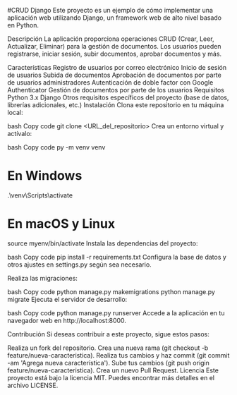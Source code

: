 #CRUD Django
Este proyecto es un ejemplo de cómo implementar una aplicación web utilizando Django, un framework web de alto nivel basado en Python.

Descripción
La aplicación proporciona operaciones CRUD (Crear, Leer, Actualizar, Eliminar) para la gestión de documentos. Los usuarios pueden registrarse, iniciar sesión, subir documentos, aprobar documentos y más.

Características
Registro de usuarios por correo electrónico
Inicio de sesión de usuarios
Subida de documentos
Aprobación de documentos por parte de usuarios administradores
Autenticación de doble factor con Google Authenticator
Gestión de documentos por parte de los usuarios
Requisitos
Python 3.x
Django
Otros requisitos específicos del proyecto (base de datos, librerías adicionales, etc.)
Instalación
Clona este repositorio en tu máquina local:

bash
Copy code
git clone <URL_del_repositorio>
Crea un entorno virtual y actívalo:

bash
Copy code
py -m venv venv
# En Windows
.\venv\Scripts\activate
# En macOS y Linux
source myenv/bin/activate
Instala las dependencias del proyecto:

bash
Copy code
pip install -r requirements.txt
Configura la base de datos y otros ajustes en settings.py según sea necesario.

Realiza las migraciones:

bash
Copy code
python manage.py makemigrations
python manage.py migrate
Ejecuta el servidor de desarrollo:

bash
Copy code
python manage.py runserver
Accede a la aplicación en tu navegador web en http://localhost:8000.

Contribución
Si deseas contribuir a este proyecto, sigue estos pasos:

Realiza un fork del repositorio.
Crea una nueva rama (git checkout -b feature/nueva-caracteristica).
Realiza tus cambios y haz commit (git commit -am 'Agrega nueva característica').
Sube tus cambios (git push origin feature/nueva-caracteristica).
Crea un nuevo Pull Request.
Licencia
Este proyecto está bajo la licencia MIT. Puedes encontrar más detalles en el archivo LICENSE.
